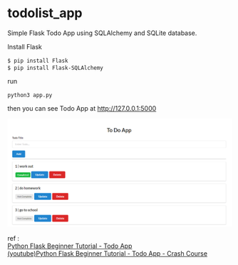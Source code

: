 # todolist_app
Simple Flask Todo App using SQLAlchemy and SQLite database.

Install Flask
```
$ pip install Flask
$ pip install Flask-SQLAlchemy
```
run 
```
python3 app.py
```
then you can see Todo App at http://127.0.0.1:5000

![image](https://github.com/daoxuewu/todolist_app/blob/main/todoapp.PNG)

ref :   
[Python Flask Beginner Tutorial - Todo App](https://www.python-engineer.com/posts/flask-todo-app/)  
[(youtube)Python Flask Beginner Tutorial - Todo App - Crash Course](https://www.youtube.com/watch?v=yKHJsLUENl0)